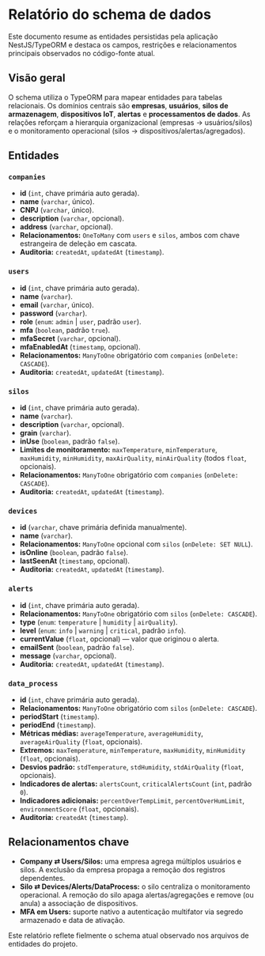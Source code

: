 # Relatório do schema de dados

Este documento resume as entidades persistidas pela aplicação NestJS/TypeORM e destaca os campos, restrições e relacionamentos principais observados no código-fonte atual.

## Visão geral

O schema utiliza o TypeORM para mapear entidades para tabelas relacionais. Os domínios centrais são **empresas**, **usuários**, **silos de armazenagem**, **dispositivos IoT**, **alertas** e **processamentos de dados**. As relações reforçam a hierarquia organizacional (empresas → usuários/silos) e o monitoramento operacional (silos → dispositivos/alertas/agregados).

## Entidades

### `companies`
- **id** (`int`, chave primária auto gerada).
- **name** (`varchar`, único).
- **CNPJ** (`varchar`, único).
- **description** (`varchar`, opcional).
- **address** (`varchar`, opcional).
- **Relacionamentos:** `OneToMany` com `users` e `silos`, ambos com chave estrangeira de deleção em cascata.
- **Auditoria:** `createdAt`, `updatedAt` (`timestamp`).

### `users`
- **id** (`int`, chave primária auto gerada).
- **name** (`varchar`).
- **email** (`varchar`, único).
- **password** (`varchar`).
- **role** (`enum`: `admin` | `user`, padrão `user`).
- **mfa** (`boolean`, padrão `true`).
- **mfaSecret** (`varchar`, opcional).
- **mfaEnabledAt** (`timestamp`, opcional).
- **Relacionamentos:** `ManyToOne` obrigatório com `companies` (`onDelete: CASCADE`).
- **Auditoria:** `createdAt`, `updatedAt` (`timestamp`).

### `silos`
- **id** (`int`, chave primária auto gerada).
- **name** (`varchar`).
- **description** (`varchar`, opcional).
- **grain** (`varchar`).
- **inUse** (`boolean`, padrão `false`).
- **Limites de monitoramento:** `maxTemperature`, `minTemperature`, `maxHumidity`, `minHumidity`, `maxAirQuality`, `minAirQuality` (todos `float`, opcionais).
- **Relacionamentos:** `ManyToOne` obrigatório com `companies` (`onDelete: CASCADE`).
- **Auditoria:** `createdAt`, `updatedAt` (`timestamp`).

### `devices`
- **id** (`varchar`, chave primária definida manualmente).
- **name** (`varchar`).
- **Relacionamentos:** `ManyToOne` opcional com `silos` (`onDelete: SET NULL`).
- **isOnline** (`boolean`, padrão `false`).
- **lastSeenAt** (`timestamp`, opcional).
- **Auditoria:** `createdAt`, `updatedAt` (`timestamp`).

### `alerts`
- **id** (`int`, chave primária auto gerada).
- **Relacionamentos:** `ManyToOne` obrigatório com `silos` (`onDelete: CASCADE`).
- **type** (`enum`: `temperature` | `humidity` | `airQuality`).
- **level** (`enum`: `info` | `warning` | `critical`, padrão `info`).
- **currentValue** (`float`, opcional) — valor que originou o alerta.
- **emailSent** (`boolean`, padrão `false`).
- **message** (`varchar`, opcional).
- **Auditoria:** `createdAt`, `updatedAt` (`timestamp`).

### `data_process`
- **id** (`int`, chave primária auto gerada).
- **Relacionamentos:** `ManyToOne` obrigatório com `silos` (`onDelete: CASCADE`).
- **periodStart** (`timestamp`).
- **periodEnd** (`timestamp`).
- **Métricas médias:** `averageTemperature`, `averageHumidity`, `averageAirQuality` (`float`, opcionais).
- **Extremos:** `maxTemperature`, `minTemperature`, `maxHumidity`, `minHumidity` (`float`, opcionais).
- **Desvios padrão:** `stdTemperature`, `stdHumidity`, `stdAirQuality` (`float`, opcionais).
- **Indicadores de alertas:** `alertsCount`, `criticalAlertsCount` (`int`, padrão `0`).
- **Indicadores adicionais:** `percentOverTempLimit`, `percentOverHumLimit`, `environmentScore` (`float`, opcionais).
- **Auditoria:** `createdAt` (`timestamp`).

## Relacionamentos chave

- **Company ⇄ Users/Silos:** uma empresa agrega múltiplos usuários e silos. A exclusão da empresa propaga a remoção dos registros dependentes.
- **Silo ⇄ Devices/Alerts/DataProcess:** o silo centraliza o monitoramento operacional. A remoção do silo apaga alertas/agregações e remove (ou anula) a associação de dispositivos.
- **MFA em Users:** suporte nativo a autenticação multifator via segredo armazenado e data de ativação.

Este relatório reflete fielmente o schema atual observado nos arquivos de entidades do projeto.